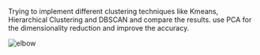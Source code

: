 Trying to implement different clustering techniques like Kmeans, Hierarchical Clustering and DBSCAN and compare the results.
use PCA for the dimensionality reduction and improve the accuracy.

![elbow](https://user-images.githubusercontent.com/28704563/141510729-d6a4d4f1-6ab6-4407-a651-130842ecb1fa.PNG)
